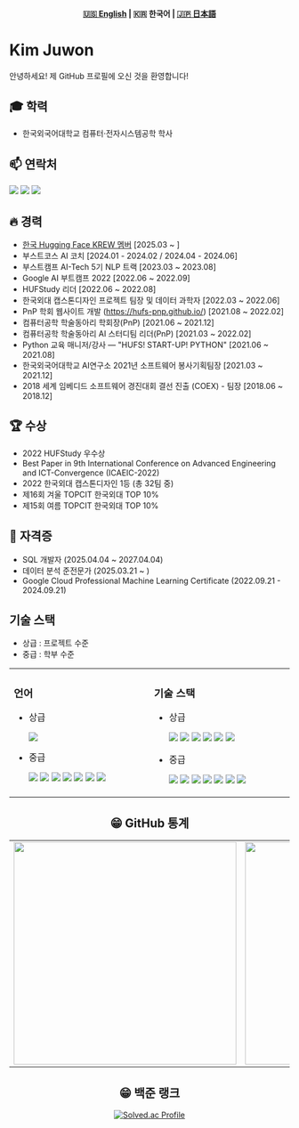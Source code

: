 <h4 align="center">
    <p>
        <a href="README.md">🇺🇸 English</a> |
        <b>🇰🇷 한국어</b> |
        <a href="README-ja.md">🇯🇵 日本語</a> 
    </p>
</h4>

# Kim Juwon
안녕하세요! 제 GitHub 프로필에 오신 것을 환영합니다!<br>

## 🎓 학력
- 한국외국어대학교 컴퓨터·전자시스템공학 학사

## 📫 연락처
<a href="mailto:kjwt1124@hufs.ac.kr" target="_blank"><img src="https://img.shields.io/badge/Gmail-EA4335?style=flat-square&logo=Gmail&logoColor=white"/></a>
<a href="https://www.linkedin.com/in/%EA%B9%80%EC%A3%BC%EC%9B%90/" target="_blank"><img src="https://img.shields.io/badge/LinkedIn-0A66C2?style=flat-square&logo=LinkedIn&logoColor=white"/></a>
<a href="https://uomnf97.tistory.com/" target="_blank"><img src="https://img.shields.io/badge/Tistory-ff822c?style=flat-square&logo=Tistory&logoColor=white"/></a>

## 🔥 경력
- [한국 Hugging Face KREW 멤버](https://hugging-face-krew.github.io/) [2025.03 ~ ]
- 부스트코스 AI 코치 [2024.01 - 2024.02 / 2024.04 - 2024.06]  
- 부스트캠프 AI-Tech 5기 NLP 트랙 [2023.03 ~ 2023.08]  
- Google AI 부트캠프 2022 [2022.06 ~ 2022.09]  
- HUFStudy 리더 [2022.06 ~ 2022.08]  
- 한국외대 캡스톤디자인 프로젝트 팀장 및 데이터 과학자 [2022.03 ~ 2022.06]  
- PnP 학회 웹사이트 개발 (https://hufs-pnp.github.io/) [2021.08 ~ 2022.02]  
- 컴퓨터공학 학술동아리 학회장(PnP) [2021.06 ~ 2021.12]  
- 컴퓨터공학 학술동아리 AI 스터디팀 리더(PnP) [2021.03 ~ 2022.02]  
- Python 교육 매니저/강사 — "HUFS! START-UP! PYTHON" [2021.06 ~ 2021.08]  
- 한국외국어대학교 AI연구소 2021년 소프트웨어 봉사기획팀장 [2021.03 ~ 2021.12]  
- 2018 세계 임베디드 소프트웨어 경진대회 결선 진출 (COEX) - 팀장 [2018.06 ~ 2018.12]

## 🏆 수상
- 2022 HUFStudy 우수상  
- Best Paper in 9th International Conference on Advanced Engineering and ICT-Convergence (ICAEIC-2022)
- 2022 한국외대 캡스톤디자인 1등 (총 32팀 중)  
- 제16회 겨울 TOPCIT 한국외대 TOP 10%  
- 제15회 여름 TOPCIT 한국외대 TOP 10%

## 🪪 자격증
- SQL 개발자 (2025.04.04 ~ 2027.04.04)  
- 데이터 분석 준전문가 (2025.03.21 ~ )  
- Google Cloud Professional Machine Learning Certificate (2022.09.21 - 2024.09.21)

## 기술 스택
- 상급 : 프로젝트 수준  
- 중급 : 학부 수준  

<center>
 <table width="100%">
 
  <td valign="top" width=600>
    <h3>언어</h3>
    <ul>
     <li>상급</li>
      <p>
       <img src="https://img.shields.io/badge/Python-3776AB?style=flat-square&logo=Python&logoColor=white"/>   
      </p>
     <li>중급</li>
      <p>
        <img src="https://img.shields.io/badge/C++-00599C?style=flat-square&logo=c%2B%2B&logoColor=white"/> 
        <img src="https://img.shields.io/badge/C-A8B9CC?style=flat-square&logo=C&logoColor=white"/>
        <img src="https://img.shields.io/badge/Markdown-000000?style=flat-square&logo=Markdown&logoColor=white"/>
        <img src="https://img.shields.io/badge/HTML-E34F26?style=flat-square&logo=HTML5&logoColor=white"/> 
        <img src="https://img.shields.io/badge/CSS-1572B6?style=flat-square&logo=CSS3&logoColor=white"/>
        <img src="https://img.shields.io/badge/JavaScript-F7DF1E?style=flat-square&logo=JavaScripton&logoColor=white"/>
        <img src="https://img.shields.io/badge/Java-007396?style=flat-square&logo=Java&logoColor=white"/>
      </p>
    </ul>
    
  </td>
  <td valign="top" width=600>
    
   <h3>기술 스택</h3>
   <ul>
     <li>상급</li>
      <p>
       <img src="https://img.shields.io/badge/Git-F05032?style=flat-square&logo=Git&logoColor=white"/>
       <img src="https://img.shields.io/badge/GitHub-181717?style=flat-square&logo=GitHub&logoColor=white"/>
       <img src="https://img.shields.io/badge/React-61DAFB?style=flat-square&logo=React&logoColor=white"/>
       <img src="https://img.shields.io/badge/pandas-%23150458?style=flat-square&logo=pandas&logoColor=white"/>
       <img src="https://img.shields.io/badge/scikit--learn-%23F7931?style=flat-square&logo=scikit-learn&logoColor=white"/>
       <img src="https://img.shields.io/badge/numpy-%23013243?style=flat-square&logo=numpy&logoColor=white"/>
      </p>
     <li>중급</li>
      <p>
       <img src="https://img.shields.io/badge/Arduino-00979D?style=flat-square&logo=Arduino&logoColor=white"/>
       <img src="https://img.shields.io/badge/Tailwind CSS-06B6D4?style=flat-square&logo=Tailwind CSS&logoColor=white"/>
       <img src="https://img.shields.io/badge/TensorFlow-%23FF6F00?style=flat-square&logo=Tensorflow&logoColor=white"/>
       <img src="https://img.shields.io/badge/Pytorch-EE4C2C?style=flat-square&logo=Pytorch&logoColor=white"/>
       <img src="https://img.shields.io/badge/mysql-%2300f?style=flat-square&logo=mysql&logoColor=white"/>
       <img src="https://img.shields.io/badge/Docker-2496ED?style=flat-square&logo=Docker&logoColor=white"/>
       <img src="https://img.shields.io/badge/Raspberry Pi-A22846?style=flat-square&logo=RaspberryPi&logoColor=white"/>
    </p>
  </td></table>
<center>  
 
## 😁 GitHub 통계  
<table width="100%">
 <tr>
  <td valign="top" width="50%">
   <img src="https://github-readme-stats.vercel.app/api?username=Kim-Ju-won&hide_border=false&theme=github_dark" width="400">
  </td>
  <td valign="top" width="50%">
   <img src="https://github-readme-stats.vercel.app/api/top-langs/?username=Kim-Ju-won&hide_border=false&theme=github_dark&layout=compact" width="400">
  </td>
 </tr>
</table>  

 ## 😁 백준 랭크
[![Solved.ac Profile](https://mazassumnida.wtf/api/v2/generate_badge?boj=kjwt1124)](https://solved.ac/kjwt1124)
